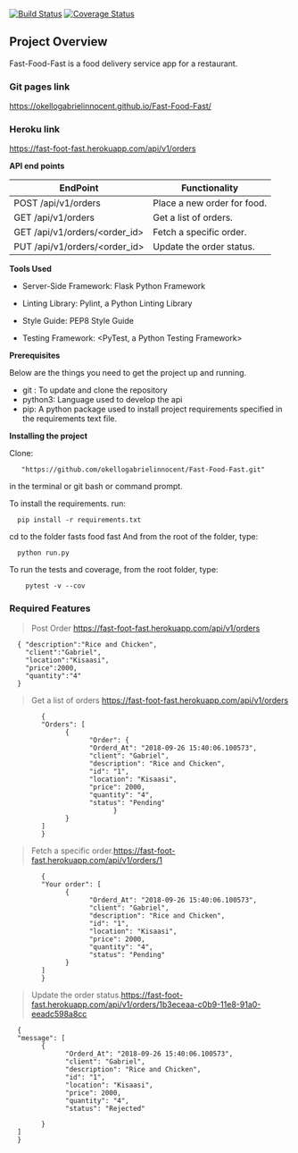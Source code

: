 [![Build Status](https://travis-ci.com/okellogabrielinnocent/Fast-Food-Fast.svg?branch=challenge2-api)](https://travis-ci.com/okellogabrielinnocent/Fast-Food-Fast) 
[![Coverage Status](https://coveralls.io/repos/github/okellogabrielinnocent/Fast-Food-Fast/badge.svg?branch=challenge2-api)](https://coveralls.io/github/okellogabrielinnocent/Fast-Food-Fast?branch=challenge2-api)

## Project Overview
Fast-Food-Fast is a food delivery service app for a restaurant.

### Git pages link
https://okellogabrielinnocent.github.io/Fast-Food-Fast/

### Heroku link
https://fast-foot-fast.herokuapp.com/api/v1/orders

**API end points**

EndPoint | Functionality
----------------------- | -------------
POST /api/v1/orders|Place a new order for food.
GET /api/v1/orders | Get a list of orders.
GET /api/v1/orders/<order_id>|Fetch a specific order.
PUT /api/v1/orders/<order_id>|Update the order status.



**Tools Used**
- Server-Side Framework: Flask Python Framework

- Linting Library: Pylint, a Python Linting Library

- Style Guide: PEP8 Style Guide

- Testing Framework: <PyTest, a Python Testing Framework>

**Prerequisites**

Below are the things you need to get the project up and running.

- git : To update and clone the repository
- python3: Language used to develop the api
- pip: A python package used to install project requirements specified in the requirements text file.


**Installing the project**

Clone: 
        
       "https://github.com/okellogabrielinnocent/Fast-Food-Fast.git"
  in the terminal or git bash or command prompt.

To install the requirements. run:

      pip install -r requirements.txt

cd to the folder fasts food fast
And from the root of the folder, type:
      
      python run.py
      
To run the tests and coverage, from the root folder, type: 
        
        pytest -v --cov

### Required Features

> Post Order https://fast-foot-fast.herokuapp.com/api/v1/orders

      { "description":"Rice and Chicken",
        "client":"Gabriel",
        "location":"Kisaasi",
        "price":2000,
        "quantity":"4"
      }

>Get a list of orders https://fast-foot-fast.herokuapp.com/api/v1/orders

            {
            "Orders": [
                  {
                        "Order": {
                        "Orderd_At": "2018-09-26 15:40:06.100573",
                        "client": "Gabriel",
                        "description": "Rice and Chicken",
                        "id": "1",
                        "location": "Kisaasi",
                        "price": 2000,
                        "quantity": "4",
                        "status": "Pending"
                              }
                  }
            ]
            }

>Fetch a specific order.https://fast-foot-fast.herokuapp.com/api/v1/orders/1

            {
            "Your order": [
                  {
                        "Orderd_At": "2018-09-26 15:40:06.100573",
                        "client": "Gabriel",
                        "description": "Rice and Chicken",
                        "id": "1",
                        "location": "Kisaasi",
                        "price": 2000,
                        "quantity": "4",
                        "status": "Pending"
                  }
            ]
            }



>Update the order status.https://fast-foot-fast.herokuapp.com/api/v1/orders/1b3eceaa-c0b9-11e8-91a0-eeadc598a8cc

      {
      "message": [
            {
                  "Orderd_At": "2018-09-26 15:40:06.100573",
                  "client": "Gabriel",
                  "description": "Rice and Chicken",
                  "id": "1",
                  "location": "Kisaasi",
                  "price": 2000,
                  "quantity": "4",
                  "status": "Rejected"
                  
            }
      ]
      }
